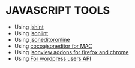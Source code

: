 # JAVASCRIPT TOOLS

- Using [jshint](http://jshint.com/)
- Using [jsonlint](http://jsonlint.com/)
- Using [jsoneditoronline](http://jsoneditoronline.org/)
- Using [cocoajsoneditor for MAC](http://www.cocoajsoneditor.com/)
- Using [jsonview addons for firefox and chrome](https://www.google.co.in/search?q=jsonpad&oq=jsonpad&aqs=chrome..69i57.1471j0j7&sourceid=chrome&es_sm=122&ie=UTF-8#newwindow=1&q=json+addons)
- Using [For wordpress users API](https://wordpress.org/plugins/json-api/)